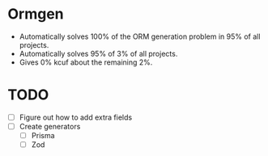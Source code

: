 # Ormgen

-   Automatically solves 100% of the ORM generation problem in 95% of all projects.
-   Automatically solves 95% of 3% of all projects.
-   Gives 0% kcuf about the remaining 2%.

# TODO

-   [ ] Figure out how to add extra fields
-   [ ] Create generators
    -   [ ] Prisma
    -   [ ] Zod
